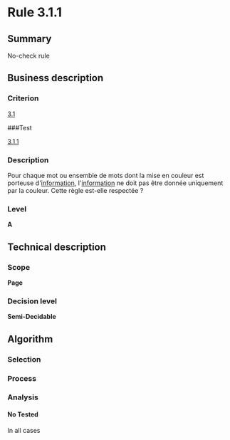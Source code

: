 # Rule 3.1.1

## Summary

No-check rule

## Business description

### Criterion

[3.1](http://references.modernisation.gouv.fr/referentiel-technique-0#crit-3-1)

###Test

[3.1.1](http://references.modernisation.gouv.fr/referentiel-technique-0#test-3-1-1)

### Description

Pour chaque mot ou ensemble de mots dont la mise en couleur est porteuse d'<a href="http://references.modernisation.gouv.fr/referentiel-technique-0#mInfoCouleur">information</a>, l'<a href="http://references.modernisation.gouv.fr/referentiel-technique-0#mInfoCouleur">information</a> ne doit pas &ecirc;tre donn&eacute;e uniquement par la couleur. Cette r&egrave;gle est-elle respect&eacute;e ?

### Level

**A**

## Technical description

### Scope

**Page**

### Decision level

**Semi-Decidable**

## Algorithm

### Selection

### Process

### Analysis

#### No Tested 

In all cases





